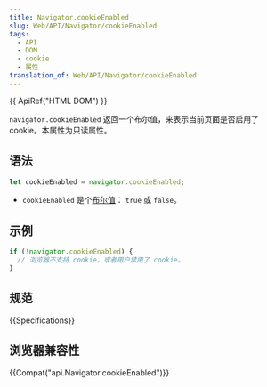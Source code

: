 ```yaml
---
title: Navigator.cookieEnabled
slug: Web/API/Navigator/cookieEnabled
tags:
  - API
  - DOM
  - cookie
  - 属性
translation_of: Web/API/Navigator/cookieEnabled
---
```

{{ ApiRef("HTML DOM") }}

`navigator.cookieEnabled` 返回一个布尔值，来表示当前页面是否启用了 cookie。本属性为只读属性。

## 语法

```js
let cookieEnabled = navigator.cookieEnabled;
```

- `cookieEnabled` 是个[布尔值](/zh-CN/docs/Glossary/Boolean)： `true` 或 `false`。

## 示例

```js
if (!navigator.cookieEnabled) {
  // 浏览器不支持 cookie，或者用户禁用了 cookie。
}
```

## 规范

{{Specifications}}

## 浏览器兼容性

{{Compat("api.Navigator.cookieEnabled")}}
